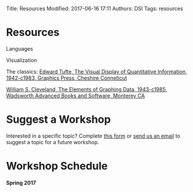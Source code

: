 Title: Resources
Modified: 2017-06-16 17:11
Authors: DSI
Tags: resources

# Resources




Languages


Visualization

The classics:
[Edward Tufte, The Visual Display of Quantitative Information, 1942-c1983, Graphics Press, Cheshire Conneticut](https://search.library.ucdavis.edu:443/01UCD_V1:everything_scope:01UCD_ALMA21154294780003126)

[William S. Cleveland, The Elements of Graphing Data, 1943-c1985, Wadsworth Advanced Books and Software, Monterey CA](https://search.library.ucdavis.edu:443/01UCD_V1:everything_scope:01UCD_ALMA21219205520003126)

# Suggest a Workshop

Interested in a specific topic? Complete [this form](https://docs.google.com/forms/d/1PJN-ifhOdUsFIX5cGl7y1pSldPsOfnT1MCO4Fat2DWA/formrestricted?edit_requested=true) or [send us an email](mailto:datascience@ucdavis.edu) to suggest a topic for a future workshop.


# Workshop Schedule

#### Spring 2017
